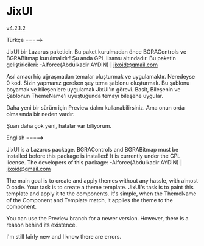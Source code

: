 # JixUI
v4.2.1.2

Türkçe =====>

JixUI bir Lazarus paketidir.
Bu paket kurulmadan önce BGRAControls ve BGRABitmap kurulmalıdır!
Şu anda GPL lisansı altındadır.
Bu paketin geliştiricileri:
 -Alforce(Abdulkadir AYDIN) | jixoid@gmail.com

Asıl amacı hiç uğraşmadan temalar oluşturmak ve uygulamaktır. Neredeyse 0 kod.
Sizin yapmanız gereken şey tema şablonu oluşturmak. Bu şablonu boyamak ve bileşenlere uygulamak JixUI'ın görevi.
Basit, Bileşenin ve Şablonun ThemeName'i uyuştuğunda temayı bileşene uygular.

Daha yeni bir sürüm için Preview dalını kullanabilirsiniz. Ama onun orda olmasında bir neden vardır.

Şuan daha çok yeni, hatalar var biliyorum.


English =====>

JixUI is a Lazarus package.
BGRAControls and BGRABitmap must be installed before this package is installed!
It is currently under the GPL license.
The developers of this package:
 -Alforce(Abdulkadir AYDIN) | jixoid@gmail.com
 
The main goal is to create and apply themes without any hassle, with almost 0 code. 
Your task is to create a theme template. JixUI's task is to paint this template and apply it to the components.
It's simple, when the ThemeName of the Component and Template match, it applies the theme to the component.

You can use the Preview branch for a newer version. However, there is a reason behind its existence.

I'm still fairly new and I know there are errors.
